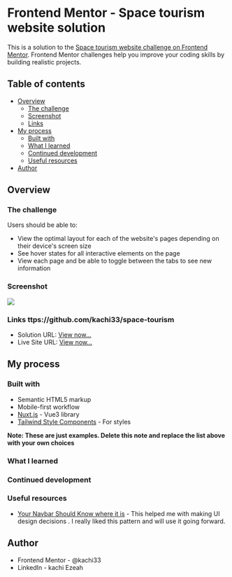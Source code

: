 # Frontend Mentor - Space tourism website solution

This is a solution to the [Space tourism website challenge on Frontend Mentor](https://www.frontendmentor.io/challenges/space-tourism-multipage-website-gRWj1URZ3). Frontend Mentor challenges help you improve your coding skills by building realistic projects. 

## Table of contents

- [Overview](#overview)
  - [The challenge](#the-challenge)
  - [Screenshot](#screenshot)
  - [Links](#links)
- [My process](#my-process)
  - [Built with](#built-with)
  - [What I learned](#what-i-learned)
  - [Continued development](#continued-development)
  - [Useful resources](#useful-resources)
- [Author](#author)


## Overview

### The challenge

Users should be able to:

- View the optimal layout for each of the website's pages depending on their device's screen size
- See hover states for all interactive elements on the page
- View each page and be able to toggle between the tabs to see new information

### Screenshot

![](./screenshot.jpg)

### Links ttps://github.com/kachi33/space-tourism

- Solution URL: [View now...](https://github.com/kachi33/space-tourism)
- Live Site URL: [View now...](https://space-tourism-nine-lyart.vercel.app/)

## My process

### Built with

- Semantic HTML5 markup
- Mobile-first workflow
- [Nuxt.js](https://nuxt.com/) - Vue3 library
- [Tailwind Style Components](https://tailwind.com/) - For styles

**Note: These are just examples. Delete this note and replace the list above with your own choices**

### What I learned



### Continued development


### Useful resources

- [Your Navbar Should Know where it is]() - This helped me with making UI design decisions . I really liked this pattern and will use it going forward.

## Author

- Frontend Mentor - @kachi33
- LinkedIn - kachi Ezeah

